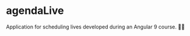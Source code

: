 # agendaLive
Application for scheduling lives developed during an Angular 9 course. :woman_technologist:
